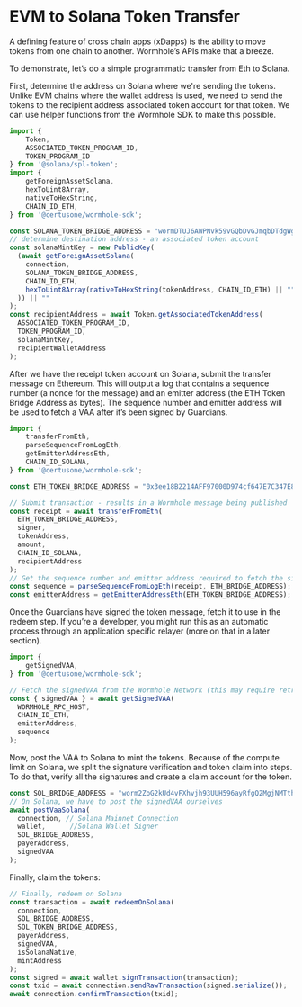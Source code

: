 # EVM to Solana Token Transfer

A defining feature of cross chain apps (xDapps) is the ability to move tokens from one chain to another. Wormhole’s APIs make that a breeze.  

To demonstrate, let’s do a simple programmatic transfer from Eth to Solana. 

First, determine the address on Solana where we're sending the tokens. Unlike EVM chains where the wallet address is used, we need to send the tokens to the recipient address associated token account for that token. We can use helper functions from the Wormhole SDK to make this possible.  

```ts
import {
	Token,
	ASSOCIATED_TOKEN_PROGRAM_ID,
	TOKEN_PROGRAM_ID
} from '@solana/spl-token';
import {
	getForeignAssetSolana,
	hexToUint8Array,
	nativeToHexString,
	CHAIN_ID_ETH,
} from '@certusone/wormhole-sdk';

const SOLANA_TOKEN_BRIDGE_ADDRESS = "wormDTUJ6AWPNvk59vGQbDvGJmqbDTdgWgAqcLBCgUb";
// determine destination address - an associated token account
const solanaMintKey = new PublicKey(
  (await getForeignAssetSolana(
    connection,
    SOLANA_TOKEN_BRIDGE_ADDRESS,
    CHAIN_ID_ETH,
    hexToUint8Array(nativeToHexString(tokenAddress, CHAIN_ID_ETH) || "")
  )) || ""
);
const recipientAddress = await Token.getAssociatedTokenAddress(
  ASSOCIATED_TOKEN_PROGRAM_ID,
  TOKEN_PROGRAM_ID,
  solanaMintKey,
  recipientWalletAddress
);
```

After we have the receipt token account on Solana, submit the transfer message on Ethereum. This will output a log that contains a sequence number (a nonce for the message) and an emitter address (the ETH Token Bridge Address as bytes). The sequence number and emitter address will be used to fetch a VAA after it’s been signed by Guardians.  

```ts
import {
	transferFromEth,
	parseSequenceFromLogEth,
	getEmitterAddressEth,
	CHAIN_ID_SOLANA,
} from '@certusone/wormhole-sdk';

const ETH_TOKEN_BRIDGE_ADDRESS = "0x3ee18B2214AFF97000D974cf647E7C347E8fa585";

// Submit transaction - results in a Wormhole message being published
const receipt = await transferFromEth(
  ETH_TOKEN_BRIDGE_ADDRESS,
  signer,
  tokenAddress,
  amount,
  CHAIN_ID_SOLANA,
  recipientAddress
);
// Get the sequence number and emitter address required to fetch the signedVAA of our message
const sequence = parseSequenceFromLogEth(receipt, ETH_BRIDGE_ADDRESS);
const emitterAddress = getEmitterAddressEth(ETH_TOKEN_BRIDGE_ADDRESS);
```

Once the Guardians have signed the token message, fetch it to use in the redeem step. If you’re a developer, you might run this as an automatic process through an application specific relayer (more on that in a later section).  

```ts
import {
	getSignedVAA,
} from '@certusone/wormhole-sdk';

// Fetch the signedVAA from the Wormhole Network (this may require retries while you wait for confirmation)
const { signedVAA } = await getSignedVAA(
  WORMHOLE_RPC_HOST,
  CHAIN_ID_ETH,
  emitterAddress,
  sequence
);
```

Now, post the VAA to Solana to mint the tokens. Because of the compute limit on Solana, we split the signature verification and token claim into steps. To do that, verify all the signatures and create a claim account for the token.  

```ts
const SOL_BRIDGE_ADDRESS = "worm2ZoG2kUd4vFXhvjh93UUH596ayRfgQ2MgjNMTth";
// On Solana, we have to post the signedVAA ourselves
await postVaaSolana(
  connection, // Solana Mainnet Connection
  wallet,      //Solana Wallet Signer
  SOL_BRIDGE_ADDRESS,
  payerAddress,
  signedVAA
);
```

Finally, claim the tokens:  

```ts
// Finally, redeem on Solana
const transaction = await redeemOnSolana(
  connection,
  SOL_BRIDGE_ADDRESS,
  SOL_TOKEN_BRIDGE_ADDRESS,
  payerAddress,
  signedVAA,
  isSolanaNative,
  mintAddress
);
const signed = await wallet.signTransaction(transaction);
const txid = await connection.sendRawTransaction(signed.serialize());
await connection.confirmTransaction(txid);
```
